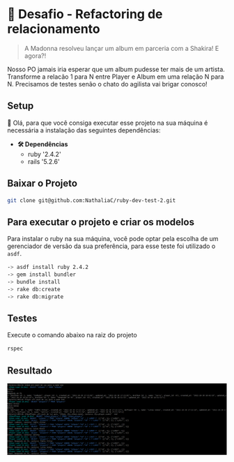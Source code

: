 
# 🚀  Desafio - Refactoring de relacionamento

> A Madonna resolveu lançar um album em parceria com a Shakira! E agora?!

Nosso PO jamais iria esperar que um album pudesse ter mais de um artista. Transforme a relacão 1 para N entre Player e Album em uma relação N para N. Precisamos de testes senão o chato do agilista vai brigar conosco!

## Setup

👋 Olá, para que você consiga executar esse projeto na sua máquina é necessária a instalação das seguintes dependências:
  
  - **🛠 Dependências**
    - ruby '2.4.2'
    - rails '5.2.6'


## Baixar o Projeto
```bash
git clone git@github.com:NathaliaC/ruby-dev-test-2.git
```

## Para executar o projeto e criar os modelos

Para instalar o ruby na sua máquina, você pode optar pela escolha de um gerenciador de versão da sua preferência, para esse teste foi utilizado o `asdf`.  
```bash
-> asdf install ruby 2.4.2
-> gem install bundler
-> bundle install
-> rake db:create
-> rake db:migrate
```
## Testes

Execute o comando abaixo na raiz do projeto
```bash
rspec
```
## Resultado
![alt text](resultadodoteste.png)
